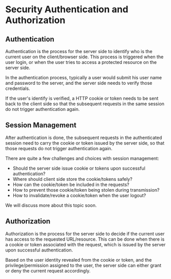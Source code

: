 # Security Authentication and Authorization

## Authentication

Authentication is the process for the server side to identify who is the current user on the client/browser side. This process is triggered when the user login, or when the user tries to access a protected resource on the server side.

In the authentication process, typically a user would submit his user name and password to the server, and the server side needs to verify those credentials.

If the user's identify is verified, a HTTP cookie or token needs to be sent back to the client side so that the subsequent requests in the same session do not trigger authentication again.

## Session Management

After authentication is done, the subsequent requests in the authenticated session need to carry the cookie or token issued by the server side, so that those requests do not trigger authentication again.

There are quite a few challenges and choices with session management:

- Should the server side issue cookie or tokens upon successful authentication?
- Where should client side store the cookie/tokens safely?
- How can the cookie/token be included in the requests?
- How to prevent those cookie/token being stolen during transmission?
- How to invalidate/revoke a cookie/token when the user logout?

We will discuss more about this topic soon.

## Authorization

Authorization is the process for the server side to decide if the current user has access to the requested URL/resource. This can be done when there is a cookie or token associated with the request, which is issued by the server upon successful authentication.

Based on the user identity revealed from the cookie or token, and the privilege/permission assigned to the user, the server side can either grant or deny the current request accordingly.
